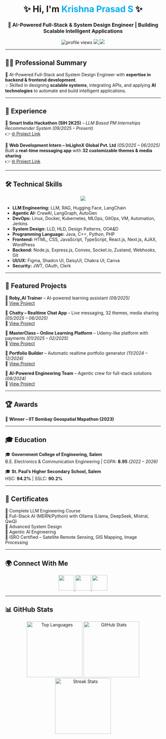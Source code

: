 <!-- PROFILE HEADER -->
<h1 align="center">✨ Hi, I'm <span style="color:#00AEEF;">Krishna Prasad S</span> ✨</h1>
<h3 align="center">🚀 AI-Powered Full-Stack & System Design Engineer | Building Scalable Intelligent Applications</h3>

<p align="center">
  <img src="https://komarev.com/ghpvc/?username=krishna-prasad-ceo&label=Profile%20views&color=0e75b6&style=for-the-badge" alt="profile views"/>
  <a href="https://www.linkedin.com/in/krishna-prasad-s-59133a280/" target="_blank">
    <img src="https://img.shields.io/badge/LinkedIn-Connect-blue?style=for-the-badge&logo=linkedin"/>
  </a>
  <a href="mailto:krishnaprasadandco12@gmail.com">
    <img src="https://img.shields.io/badge/Email-Contact-red?style=for-the-badge&logo=gmail"/>
  </a>
</p>

---

## 🧑‍💼 Professional Summary
🌟 AI-Powered Full-Stack and System Design Engineer with **expertise in backend & frontend development**.  
💡 Skilled in designing **scalable systems**, integrating APIs, and applying **AI technologies** to automate and build intelligent applications.  

---

## 💼 Experience
🔹 **Smart India Hackathon (SIH 2K25)** – *LLM Based PM Internships Recommender System* *(09/2025 – Present)*  
👉 [🌐 Project Link](https://krishna-coc-sih-pm-internship-recommender.hf.space/)  

🔹 **Web Development Intern – InLighnX Global Pvt. Ltd** *(05/2025 – 06/2025)*  
Built a **real-time messaging app** with **32 customizable themes & media sharing**  
👉 [🌐 Project Link](https://intern-project-rprx.onrender.com/)  

---

## 🛠️ Technical Skills
<p align="center">
  <img src="https://skillicons.dev/icons?i=java,python,cpp,php,html,css,js,ts,react,next,nodejs,express,mysql,mongodb,postgres,git,github,figma" />
</p>

- **LLM Engineering:** LLM, RAG, Hugging Face, LangChain  
- **Agentic AI:** CrewAI, LangGraph, AutoGen
- **DevOps:** Linux, Docker, Kubernetes, MLOps, GitOps, VM, Automation, Jerkins  
- **System Design:** LLD, HLD, Design Patterns, OOA&D
- **Programming Language:** Java, C++, Python, PHP
- **Frontend:** HTML, CSS, JavaScript, TypeScript, React.js, Next.js, AJAX, WordPress  
- **Backend:** Node.js, Express.js, Convex, Socket.io, Zustand, Webhooks, Git  
- **UI/UX:** Figma, Shadcn UI, DaisyUI, Chakra UI, Canva  
- **Security:** JWT, OAuth, Clerk  

---

## 🚀 Featured Projects
📌 **Roby_AI Trainer** – AI-powered learning assistant *(09/2025)*  
🔗 [View Project](https://ai-trainer-flame.vercel.app/)  

📌 **Chatty – Realtime Chat App** – Live messaging, 32 themes, media sharing *(05/2025 – 06/2025)*  
🔗 [View Project](https://intern-project-rprx.onrender.com/)  

📌 **MasterClass – Online Learning Platform** – Udemy-like platform with payments *(01/2025 – 02/2025)*  
🔗 [View Project](https://master-class-lgj9.vercel.app/)  

📌 **Portfolio Builder** – Automatic realtime portfolio generator *(11/2024 – 12/2024)*  
🔗 [View Project](https://streak.infy.uk)  

📌 **AI-Powered Engineering Team** – Agentic crew for full-stack solutions *(08/2024)*  
🔗 [View Project](https://github.com/krishna-Prasad-CEO/software_agent)  

---

## 🏆 Awards
🏅 **Winner – IIT Bombay Geospatial Mapathon (2023)**  

---

## 🎓 Education
🎓 **Government College of Engineering, Salem**  
B.E. Electronics & Communication Engineering | CGPA: **8.95** *(2022 – 2026)*  

🎓 **St. Paul’s Higher Secondary School, Salem**  
HSC: **94.2%** | SSLC: **90.2%**  

---

## 📜 Certificates
📖 Complete LLM Engineering Course  
📖 Full-Stack AI (MERN/Python) with Ollama (Llama, DeepSeek, Mistral, QwQ)  
📖 Advanced System Design  
📖 Agentic AI Engineering  
📖 ISRO Certified – Satellite Remote Sensing, GIS Mapping, Image Processing  

---

## 🌍 Connect With Me
<p align="center">
  <a href="https://www.linkedin.com/in/krishna-prasad-s-59133a280/" target="_blank">
    <img src="https://skillicons.dev/icons?i=linkedin" width="50" />
  </a>
  <a href="https://www.youtube.com/@22ec023krishnaprasad.s" target="_blank">
    <img src="https://skillicons.dev/icons?i=youtube" width="50" />
  </a>
  <a href="https://www.hackerrank.com/profile/krishnaprasadan2" target="_blank">
    <img src="https://skillicons.dev/icons?i=hackerrank" width="50" />
  </a>
</p>

---

## 📊 GitHub Stats
<p align="center">
  <img src="https://github-readme-stats.vercel.app/api/top-langs?username=krishna-prasad-ceo&show_icons=true&locale=en&layout=compact&theme=tokyonight" alt="Top Languages" height="180em"/>
  <img src="https://github-readme-stats.vercel.app/api?username=krishna-prasad-ceo&show_icons=true&locale=en&theme=radical" alt="GitHub Stats" height="180em"/>
  <img src="https://github-readme-streak-stats.herokuapp.com/?user=krishna-prasad-ceo&theme=highcontrast" alt="Streak Stats" height="180em"/>
</p>
